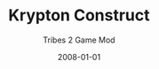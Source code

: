 ---
title: Krypton Construct
subtitle: Tribes 2 Game Mod
date: 2008-01-01
description: Krypton Construct was a mod for the multiplayer shooter Tribes 2 that allowed players to build custom structures together.
icon: todo.svg
---